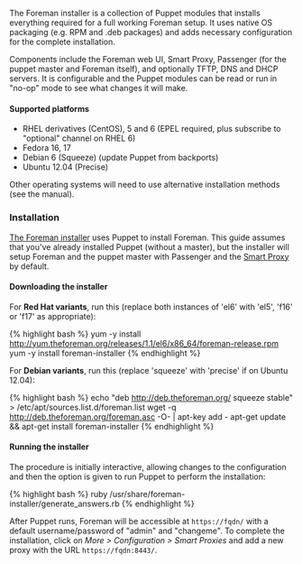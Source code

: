 
The Foreman installer is a collection of Puppet modules that installs everything required for a full working Foreman setup.  It uses native OS packaging (e.g. RPM and .deb packages) and adds necessary configuration for the complete installation.

Components include the Foreman web UI, Smart Proxy, Passenger (for the puppet master and Foreman itself), and optionally TFTP, DNS and DHCP servers.  It is configurable and the Puppet modules can be read or run in "no-op" mode to see what changes it will make.

#### Supported platforms
* RHEL derivatives (CentOS), 5 and 6 (EPEL required, plus subscribe to "optional" channel on RHEL 6)
* Fedora 16, 17
* Debian 6 (Squeeze) (update Puppet from backports)
* Ubuntu 12.04 (Precise)

Other operating systems will need to use alternative installation methods (see the manual).

### Installation
[The Foreman installer](https://github.com/theforeman/foreman-installer) uses Puppet to install Foreman. This guide assumes that you've already installed Puppet (without a master), but the installer will setup Foreman and the puppet master with Passenger and the [Smart Proxy](https://github.com/theforeman/smart-proxy) by default.

#### Downloading the installer

For **Red Hat variants**, run this (replace both instances of 'el6' with 'el5', 'f16' or 'f17' as appropriate):

{% highlight bash %}
yum -y install http://yum.theforeman.org/releases/1.1/el6/x86_64/foreman-release.rpm
yum -y install foreman-installer
{% endhighlight %}

For **Debian variants**, run this (replace 'squeeze' with 'precise' if on Ubuntu 12.04):

{% highlight bash %}
echo "deb http://deb.theforeman.org/ squeeze stable" > /etc/apt/sources.list.d/foreman.list
wget -q http://deb.theforeman.org/foreman.asc -O- | apt-key add -
apt-get update && apt-get install foreman-installer
{% endhighlight %}

#### Running the installer

The procedure is initially interactive, allowing changes to the configuration and then the option is given to run Puppet to perform the installation:

{% highlight bash %}
ruby /usr/share/foreman-installer/generate_answers.rb
{% endhighlight %}

After Puppet runs, Foreman will be accessible at `https://fqdn/` with a default
username/password of "admin" and "changeme".  To complete the installation,
click on *More > Configuration > Smart Proxies* and add a new proxy with the URL `https://fqdn:8443/`.

